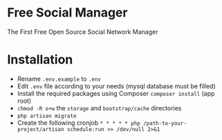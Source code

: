 # Free Social Manager

The First Free Open Source Social Network Manager

# Installation

- Rename `.env.example` to `.env`
- Edit `.env` file according to your needs (mysql database must be filled)
- Install the required packages using Composer `composer install` (app root)
- `chmod -R o+w` the `storage` and `bootstrap/cache` directories
- `php artisan migrate`
- Create the following cronjob `* * * * * php /path-to-your-project/artisan schedule:run >> /dev/null 2>&1`

